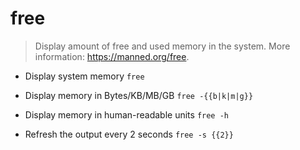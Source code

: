 # free
> Display amount of free and used memory in the system.
> More information: <https://manned.org/free>.

- Display system memory
`free`

- Display memory in Bytes/KB/MB/GB
`free -{{b|k|m|g}}`

- Display memory in human-readable units
`free -h`

- Refresh the output every 2 seconds
`free -s {{2}}`
